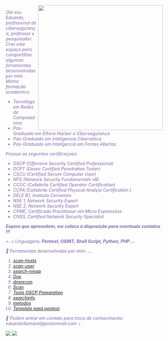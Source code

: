 <img src="https://raw.githubusercontent.com/MicaelliMedeiros/micaellimedeiros/master/image/computer-illustration.png" min-width="400px" max-width="400px" width="400px" align="right">

<p align="left"> 
  <i style="color:#538b">Olá sou Eduardo, profissional de cibersegurança, professor e pesquisador. Criei este espaço para compartilhar algumas ferramentas desenvolvidas por mim.<i><br>
  Minha formação academica:
  <ul>  
<li>Tecnólogo em Redes de Computadores</li>
<li>Pós-Graduado em Ethica Hacker e Cibersegurança</li>
<li>Pós-Graduado em Inteligencia Cibernética</li>
<li>Pós-Graduado em Inteligencia em Fontes Abertas</li>
</ul>
  Possuo as seguintes certificaçoes:
<ul>  
<li>OSCP (Offensive Security Certified Professional)</li>
<li>DCPT (Desec Certified Penetration Tester)</li>
<li>CSCU (Certified Secure Computer User)</li>
<li>NFS (Network Security Fundamentals v8)</li>
<li>CCOC (Cellebrite Certified Operator Certification)</li>
<li>CCPA (Cellebrite Certified Physical Analyst Certification )</li>
<li>DELE B1, Instituto Cervantes</li>
<li>NSE 1, Network Security Expert</li>
<li>NSE 2, Network Security Expert</li>
<li>CPME, Certificado Practitioner em Micro Expressões</li>
<li>CNSS, Certified Network Security Specialist</li>
</ul>
 <strong> Espero que aproveitem, me coloco a disposição para eventuais contatos !!!</strong>
</p>

<p align="left">
  <..> Linguagens: <strong>Pentest, OSINT, Shell Script, Python, PHP ... </strong>
</p>

<p align="left">
  💼 Ferramentas desenvolvidas por mim: <strong>...</strong>
</p>
<ol>
    <li><a href="https://github.com/faciltech/scan-hosts" alt="scan-user">scan-hosts</a></li>
    <li><a href="https://github.com/faciltech/scan-user" alt="scan-user">scan-user</a></li>
    <li><a href="https://github.com/faciltech/search-nmap" alt="search-nmap">search-nmap</a></li>
    <li><a href="https://github.com/faciltech/dos.py" alt="Dos">Dos</a></li>
    <li><a href="https://github.com/faciltech/dnsrecon" alt="resdns">dnsrecon</a></li>
    <li><a href="https://github.com/faciltech/scan/blob/main/README.md" alt="zap">Scan</a></li>
    <li><a href="https://github.com/faciltech/Tools_OSCP_Preparation/wiki" alt="Tools_OSCP_Preparation">Tools OSCP Preparation</a></li>
    <li><a href="https://github.com/faciltech/searchinfo" alt="searchinfo">searchinfo</a></li>
    <li><a href="https://github.com/faciltech/metodo/tree/main" alt="metodos">metodos</a></li>
    <li><a href="https://github.com/faciltech/Tools_OSCP_Preparation/wiki" alt="Tools_OSCP_Preparation">Template para pentest</a></li>

</ol>
<p align="left">
  💌 Podem entrar em contato para troca de conhecimento: eduardo4amaral@protonmail.com ⤵️
</p>

<p align="left">
  <a href="https://www.linkedin.com/in/eduardo-a-02194451" alt="Linkedin">
  <img src="https://img.shields.io/badge/-Linkedin-0e76a8?style=flat-square&logo=Linkedin&logoColor=white&link=https://www.linkedin.com/in/eduardo-a-02194451/" /></a>
 
  <a href="#" alt="Instagram">
  <img src="https://img.shields.io/badge/-Instagram-DF0174?style=flat-square&labelColor=DF0174&logo=instagram&logoColor=white&link=https://www.instagram.com/faciltech135/"/></a>
</p>  

